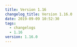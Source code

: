 ```yaml
---
title: Version 1.16
changelog_title: Version 1.16.0
date: 2019-09-09 10:52:30
tags:
  - changelogs
  - 1.16
version: 1.16.0
---
```


<script src="https://gist.github.com/spinnaker-release/30e40f6278a7c1a1450c179a9a4bb92e.js"/>
